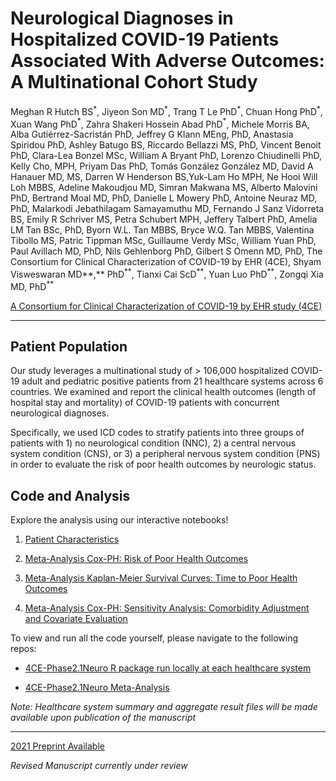 # **Neurological Diagnoses in Hospitalized COVID-19 Patients Associated With Adverse Outcomes: A Multinational Cohort Study**

Meghan R Hutch BS$^{*}$, Jiyeon Son MD$^{*}$, Trang T Le PhD$^{*}$, Chuan Hong PhD$^{*}$, Xuan Wang PhD$^{*}$, Zahra Shakeri Hossein Abad PhD$^{*}$, Michele Morris BA, Alba Gutiérrez-Sacristán PhD, Jeffrey G Klann MEng, PhD, Anastasia Spiridou PhD, Ashley Batugo BS, Riccardo Bellazzi MS, PhD, Vincent Benoit PhD, Clara-Lea Bonzel MSc, William A Bryant PhD, Lorenzo Chiudinelli PhD, Kelly Cho, MPH, Priyam Das PhD, Tomás González González MD, David A Hanauer MD, MS, Darren W Henderson BS,Yuk-Lam Ho MPH, Ne Hooi Will Loh MBBS, Adeline Makoudjou MD, Simran Makwana MS, Alberto Malovini PhD, Bertrand Moal MD, PhD, Danielle L Mowery PhD, Antoine Neuraz MD, PhD, Malarkodi Jebathilagam Samayamuthu MD, Fernando J Sanz Vidorreta BS, Emily R Schriver MS, Petra Schubert MPH, Jeffery Talbert PhD, Amelia LM Tan BSc, PhD, Byorn W.L. Tan MBBS, Bryce W.Q. Tan MBBS, Valentina Tibollo MS, Patric Tippman MSc, Guillaume Verdy MSc, William Yuan PhD, Paul Avillach MD, PhD, Nils Gehlenborg PhD, Gilbert S Omenn MD, PhD, The Consortium for Clinical Characterization of COVID-19 by EHR (4CE), Shyam Visweswaran MD**,** PhD$^{**}$, Tianxi Cai ScD$^{**}$, Yuan Luo PhD$^{**}$, Zongqi Xia MD, PhD$^{**}$

[A Consortium for Clinical Characterization of COVID-19 by EHR study (4CE)](https://covidclinical.net/)

------------------------------------------------------------------------

## **Patient Population**

Our study leverages a multinational study of \> 106,000 hospitalized COVID-19 adult and pediatric positive patients from 21 healthcare systems across 6 countries. We examined and report the clinical health outcomes (length of hospital stay and mortality) of COVID-19 patients with concurrent neurological diagnoses.

Specifically, we used ICD codes to stratify patients into three groups of patients with 1) no neurological condition (NNC), 2) a central nervous system condition (CNS), or 3) a peripheral nervous system condition (PNS) in order to evaluate the risk of poor health outcomes by neurologic status.

## **Code and Analysis**

Explore the analysis using our interactive notebooks!

1.  [Patient Characteristics](Patient-Characteristics.html)

2.  [Meta-Analysis Cox-PH: Risk of Poor Health Outcomes](Meta-Analysis-Cox-PH.html)

3.  [Meta-Analysis Kaplan-Meier Survival Curves: Time to Poor Health Outcomes](Meta-Analysis-KM-Survival-Curves.html)

4.  [Meta-Analysis Cox-PH: Sensitivity Analysis: Comorbidity Adjustment and Covariate Evaluation](Meta-Analysis-Cox-PH-Sensitivity-Analysis.html)

To view and run all the code yourself, please navigate to the following repos:

-   [4CE-Phase2.1Neuro R package run locally at each healthcare system](https://github.com/covidclinical/Phase2.1NeuroRPackage)

-   [4CE-Phase2.1Neuro Meta-Analysis](https://github.com/covidclinical/Phase2.1NeuroAnalysis)

*Note: Healthcare system summary and aggregate result files will be made available upon publication of the manuscript*

------------------------------------------------------------------------

[2021 Preprint Available](https://papers.ssrn.com/sol3/papers.cfm?abstract_id=4057133)

*Revised Manuscript currently under review*
